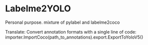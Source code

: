# Labelme2YOLO
Personal purpose. mixture of pylabel and labelme2coco

Translate: Convert annotation formats with a single line of code:
importer.ImportCoco(path_to_annotations).export.ExportToYoloV5()
